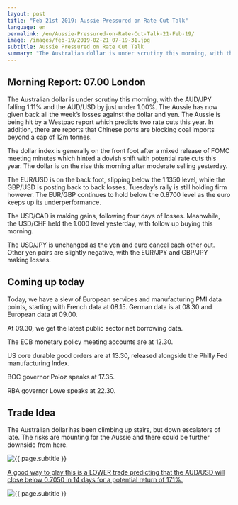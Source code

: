 ```yaml
---
layout: post
title: "Feb 21st 2019: Aussie Pressured on Rate Cut Talk"
language: en
permalink: /en/Aussie-Pressured-on-Rate-Cut-Talk-21-Feb-19/
image: /images/feb-19/2019-02-21_07-19-31.jpg
subtitle: Aussie Pressured on Rate Cut Talk
summary: "The Australian dollar is under scrutiny this morning, with the AUD/JPY falling 1.11% and the AUD/USD by just under 1.00%. The Aussie has now given back all the week’s losses against the dollar and yen. The Aussie is being hit by a Westpac report which predicts two rate cuts this year"
---
```

## Morning Report: 07.00 London

The Australian dollar is under scrutiny this morning, with the AUD/JPY falling 1.11% and the AUD/USD by just under 1.00%. The Aussie has now given back all the week’s losses against the dollar and yen. The Aussie is being hit by a Westpac report which predicts two rate cuts this year. In addition, there are reports that Chinese ports are blocking coal imports beyond a cap of 12m tonnes. 

The dollar index is generally on the front foot after a mixed release of FOMC meeting minutes which hinted a dovish shift with potential rate cuts this year. The dollar is on the rise this morning after moderate selling yesterday. 

The EUR/USD is on the back foot, slipping below the 1.1350 level, while the GBP/USD is posting back to back losses. Tuesday’s rally is still holding firm however. The EUR/GBP continues to hold below the 0.8700 level as the euro keeps up its underperformance. 

The USD/CAD is making gains, following four days of losses. Meanwhile, the USD/CHF held the 1.000 level yesterday, with follow up buying this morning. 

The USD/JPY is unchanged as the yen and euro cancel each other out. Other yen pairs are slightly negative, with the EUR/JPY and GBP/JPY making losses. 

## Coming up today

Today, we have a slew of European services and manufacturing PMI data points, starting with French data at 08.15. German data is at 08.30 and European data at 09.00. 

At 09.30, we get the latest public sector net borrowing data. 

The ECB monetary policy meeting accounts are at 12.30. 

US core durable good orders are at 13.30, released alongside the Philly Fed manufacturing Index. 

BOC governor Poloz speaks at 17.35. 

RBA governor Lowe speaks at 22.30. 

## Trade Idea

The Australian dollar has been climbing up stairs, but down escalators of late. The risks are mounting for the Aussie and there could be further downside from here.

<img class="post-image" src="{{ site.url }}/images/feb-19/2019-02-21_07-19-31.jpg" alt="{{ page.subtitle }}" title="{{ page.subtitle }}">

<a href="%LINK%%?currency=GBP&market=forex&underlying=frxAUDUSD&formname=higherlower&duration_amount=14&duration_units=d&amount=10&amount_type=stake&expiry_type=duration&barrier=0.7050" target="_blank" rel="noopener noreferrer nofollow">A good way to play this is a LOWER trade predicting that the AUD/USD will close below 0.7050 in 14 days for a potential return of 171%.</a>

<img class="post-image" src="{{ site.url }}/images/feb-19/2019-02-21_07-17-00.jpg" alt="{{ page.subtitle }}" title="{{ page.subtitle }}">